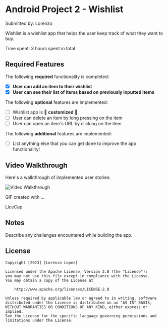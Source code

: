 # Android Project 2 - Wishlist

Submitted by: Lorenzo

Wishlist is a wishlist app that helps the user keep track of what they want to buy.

Time spent: 3 hours spent in total

## Required Features

The following **required** functionality is completed:

- [X] **User can add an item to their wishlist**
- [X] **User can see their list of items based on previously inputted items**

The following **optional** features are implemented:

- [ ] Wishlist app is 🎨 **customized** 🎨
- [ ] User can delete an item by long pressing on the item
- [ ] User can open an item's URL by clicking on the item

The following **additional** features are implemented:

* [ ] List anything else that you can get done to improve the app functionality!

## Video Walkthrough

Here's a walkthrough of implemented user stories:

<img src='[https://imgur.com/a/BWCZxpO]' title='Video Walkthrough' width='' alt='Video Walkthrough' />

<!-- Replace this with whatever GIF tool you used! -->
GIF created with ...  
<!-- Recommended tools:-->
LiceCap


## Notes

Describe any challenges encountered while building the app.

## License

    Copyright [2023] [Lorenzo Lopez]

    Licensed under the Apache License, Version 2.0 (the "License");
    you may not use this file except in compliance with the License.
    You may obtain a copy of the License at

        http://www.apache.org/licenses/LICENSE-2.0

    Unless required by applicable law or agreed to in writing, software
    distributed under the License is distributed on an "AS IS" BASIS,
    WITHOUT WARRANTIES OR CONDITIONS OF ANY KIND, either express or implied.
    See the License for the specific language governing permissions and
    limitations under the License.
